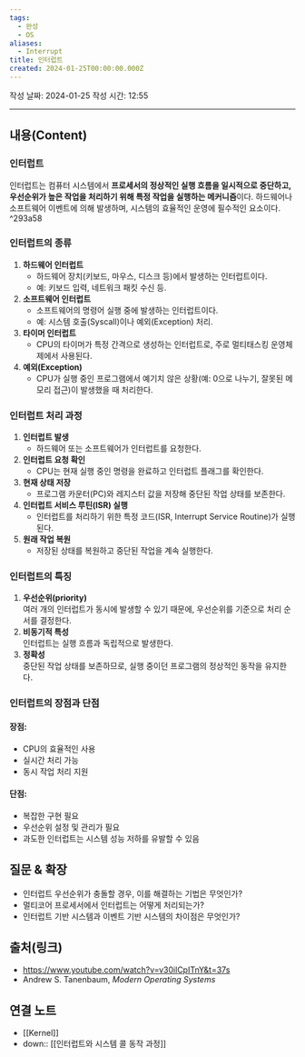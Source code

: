 ```yaml
---
tags:
  - 완성
  - OS
aliases:
  - Interrupt
title: 인터럽트
created: 2024-01-25T00:00:00.000Z
---
```

작성 날짜: 2024-01-25
작성 시간: 12:55


----
## 내용(Content)
### 인터럽트

인터럽트는 컴퓨터 시스템에서 **프로세서의 정상적인 실행 흐름을 일시적으로 중단하고, 우선순위가 높은 작업을 처리하기 위해 특정 작업을 실행하는 메커니즘**이다. 하드웨어나 소프트웨어 이벤트에 의해 발생하며, 시스템의 효율적인 운영에 필수적인 요소이다. ^293a58

### 인터럽트의 종류

1. **하드웨어 인터럽트**
    - 하드웨어 장치(키보드, 마우스, 디스크 등)에서 발생하는 인터럽트이다.
    - 예: 키보드 입력, 네트워크 패킷 수신 등.
2. **소프트웨어 인터럽트**
    - 소프트웨어의 명령어 실행 중에 발생하는 인터럽트이다.
    - 예: 시스템 호출(Syscall)이나 예외(Exception) 처리.
3. **타이머 인터럽트**
    - CPU의 타이머가 특정 간격으로 생성하는 인터럽트로, 주로 멀티태스킹 운영체제에서 사용된다.
4. **예외(Exception)**
    - CPU가 실행 중인 프로그램에서 예기치 않은 상황(예: 0으로 나누기, 잘못된 메모리 접근)이 발생했을 때 처리한다.

### 인터럽트 처리 과정

1. **인터럽트 발생**
    - 하드웨어 또는 소프트웨어가 인터럽트를 요청한다.
2. **인터럽트 요청 확인**
    - CPU는 현재 실행 중인 명령을 완료하고 인터럽트 플래그를 확인한다.
3. **현재 상태 저장**
    - 프로그램 카운터(PC)와 레지스터 값을 저장해 중단된 작업 상태를 보존한다.
4. **인터럽트 서비스 루틴(ISR) 실행**
    - 인터럽트를 처리하기 위한 특정 코드(ISR, Interrupt Service Routine)가 실행된다.
5. **원래 작업 복원**
    - 저장된 상태를 복원하고 중단된 작업을 계속 실행한다.

### 인터럽트의 특징

1. **우선순위(priority)**  
    여러 개의 인터럽트가 동시에 발생할 수 있기 때문에, 우선순위를 기준으로 처리 순서를 결정한다.
2. **비동기적 특성**  
    인터럽트는 실행 흐름과 독립적으로 발생한다.
3. **정확성**  
    중단된 작업 상태를 보존하므로, 실행 중이던 프로그램의 정상적인 동작을 유지한다.

### 인터럽트의 장점과 단점

#### 장점:

- CPU의 효율적인 사용
- 실시간 처리 가능
- 동시 작업 처리 지원

#### 단점:

- 복잡한 구현 필요
- 우선순위 설정 및 관리가 필요
- 과도한 인터럽트는 시스템 성능 저하를 유발할 수 있음


## 질문 & 확장

- 인터럽트 우선순위가 충돌할 경우, 이를 해결하는 기법은 무엇인가?
- 멀티코어 프로세서에서 인터럽트는 어떻게 처리되는가?
- 인터럽트 기반 시스템과 이벤트 기반 시스템의 차이점은 무엇인가?

## 출처(링크)

- https://www.youtube.com/watch?v=v30ilCpITnY&t=37s
- Andrew S. Tanenbaum, _Modern Operating Systems_
## 연결 노트
-  [[Kernel]]
- down:: [[인터럽트와 시스템 콜 동작 과정]]








